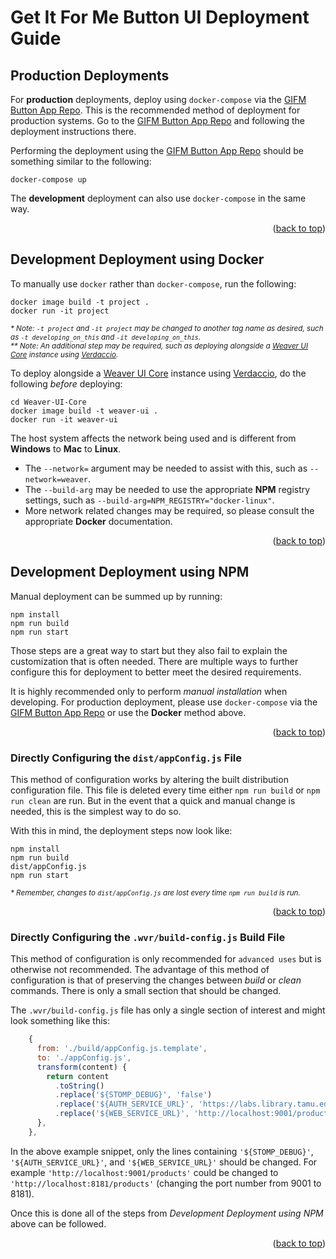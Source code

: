 <a name="readme-top"></a>
# Get It For Me Button UI Deployment Guide

## Production Deployments

For **production** deployments, deploy using `docker-compose` via the [GIFM Button App Repo][app-repo].
This is the recommended method of deployment for production systems.
Go to the [GIFM Button App Repo][app-repo] and following the deployment instructions there.

Performing the deployment using the [GIFM Button App Repo][app-repo] should be something similar to the following:
```shell
docker-compose up
```

The **development** deployment can also use `docker-compose` in the same way.

<div align="right">(<a href="#readme-top">back to top</a>)</div>


## Development Deployment using Docker

To manually use `docker` rather than `docker-compose`, run the following:

```shell
docker image build -t project .
docker run -it project
```

<sub>_* Note: `-t project` and `-it project` may be changed to another tag name as desired, such as `-t developing_on_this` and `-it developing_on_this`._</sub><br>
<sub>_** Note: An additional step may be required, such as deploying alongside a [Weaver UI Core][weaver-ui] instance using [Verdaccio][verdaccio]._</sub>

To deploy alongside a [Weaver UI Core][weaver-ui] instance using [Verdaccio][verdaccio], do the following *before* deploying:

```shell
cd Weaver-UI-Core
docker image build -t weaver-ui .
docker run -it weaver-ui
```

The host system affects the network being used and is different from **Windows** to **Mac** to **Linux**.
* The `--network=` argument may be needed to assist with this, such as `--network=weaver`.
* The `--build-arg` may be needed to use the appropriate **NPM** registry settings, such as `--build-arg=NPM_REGISTRY="docker-linux"`.
* More network related changes may be required, so please consult the appropriate **Docker** documentation.

<div align="right">(<a href="#readme-top">back to top</a>)</div>


## Development Deployment using NPM

Manual deployment can be summed up by running:

```shell
npm install
npm run build
npm run start
```

Those steps are a great way to start but they also fail to explain the customization that is often needed.
There are multiple ways to further configure this for deployment to better meet the desired requirements.

It is highly recommended only to perform *manual installation* when developing.
For production deployment, please use `docker-compose` via the [GIFM Button App Repo][app-repo] or use the **Docker** method above.

<div align="right">(<a href="#readme-top">back to top</a>)</div>


### Directly Configuring the `dist/appConfig.js` File

This method of configuration works by altering the built distribution configuration file.
This file is deleted every time either `npm run build` or `npm run clean` are run.
But in the event that a quick and manual change is needed, this is the simplest way to do so.

With this in mind, the deployment steps now look like:

```shell
npm install
npm run build
dist/appConfig.js
npm run start
```

<sub>_* Remember, changes to `dist/appConfig.js` are lost every time `npm run build` is run._</sub>

<div align="right">(<a href="#readme-top">back to top</a>)</div>


### Directly Configuring the `.wvr/build-config.js` Build File

This method of configuration is only recommended for `advanced uses` but is otherwise not recommended.
The advantage of this method of configuration is that of preserving the changes between _build_ or _clean_ commands.
There is only a small section that should be changed.

The `.wvr/build-config.js` file has only a single section of interest and might look something like this:

```js
    {
      from: './build/appConfig.js.template',
      to: './appConfig.js',
      transform(content) {
        return content
          .toString()
          .replace('${STOMP_DEBUG}', 'false')
          .replace('${AUTH_SERVICE_URL}', 'https://labs.library.tamu.edu/authfix')
          .replace('${WEB_SERVICE_URL}', 'http://localhost:9001/products');
      },
    },
```

In the above example snippet, only the lines containing `'${STOMP_DEBUG}'`, `'${AUTH_SERVICE_URL}'`, and `'${WEB_SERVICE_URL}'` should be changed.
For example `'http://localhost:9001/products'` could be changed to `'http://localhost:8181/products'` (changing the port number from 9001 to 8181).

Once this is done all of the steps from *Development Deployment using NPM* above can be followed.

<div align="right">(<a href="#readme-top">back to top</a>)</div>


<!-- LINKS -->
[app-repo]: https://github.com/TAMULib/GIFMButton
[weaver-ui]: https://github.com/TAMULib/Weaver-UI-Core
[verdaccio]: https://verdaccio.org
